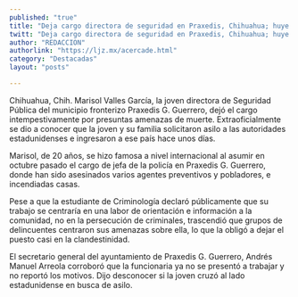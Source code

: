 ```yaml
---
published: "true"
title: "Deja cargo directora de seguridad en Praxedis, Chihuahua; huye a EU"
twitt: "Deja cargo directora de seguridad en Praxedis, Chihuahua; huye a EU"
author: "REDACCION"
authorlink: "https://ljz.mx/acercade.html"
category: "Destacadas"
layout: "posts"

---
```



  Chihuahua, Chih. Marisol Valles García, la joven directora de Seguridad Pública del municipio fronterizo Praxedis G. Guerrero, dejó el cargo intempestivamente por presuntas amenazas de muerte. Extraoficialmente se dio a conocer que la joven y su familia solicitaron asilo a las autoridades estadunidenses e ingresaron a ese país hace unos días.



  Marisol, de 20 años, se hizo famosa a nivel internacional al asumir en octubre pasado el cargo de jefa de la policía en Praxedis G. Guerrero, donde han sido asesinados varios agentes preventivos y pobladores, e incendiadas casas.



  Pese a que la estudiante de Criminología declaró públicamente que su trabajo se centraría en una labor de orientación e información a la comunidad, no en la persecución de criminales, trascendió que grupos de delincuentes centraron sus amenazas sobre ella, lo que la obligó a dejar el puesto casi en la clandestinidad.



  El secretario general del ayuntamiento de Praxedis G. Guerrero, Andrés Manuel Arreola corroboró que la funcionaria ya no se presentó a trabajar y no reportó los motivos. Dijo desconocer si la joven cruzó al lado estadunidense en busca de asilo.

